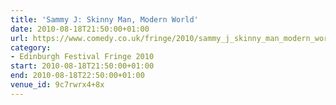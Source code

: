 ```yaml
---
title: 'Sammy J: Skinny Man, Modern World'
date: 2010-08-18T21:50:00+01:00
url: https://www.comedy.co.uk/fringe/2010/sammy_j_skinny_man_modern_world/
category:
- Edinburgh Festival Fringe 2010
start: 2010-08-18T21:50:00+01:00
end: 2010-08-18T22:50:00+01:00
venue_id: 9c7rwrx4+8x
---
```

